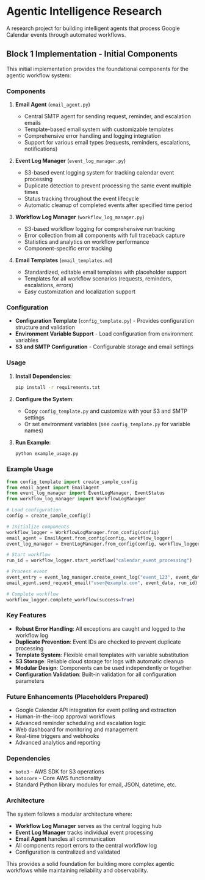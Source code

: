 # Agentic Intelligence Research

A research project for building intelligent agents that process Google Calendar events through automated workflows.

## Block 1 Implementation - Initial Components

This initial implementation provides the foundational components for the agentic workflow system:

### Components

1. **Email Agent** (`email_agent.py`)
   - Central SMTP agent for sending request, reminder, and escalation emails
   - Template-based email system with customizable templates
   - Comprehensive error handling and logging integration
   - Support for various email types (requests, reminders, escalations, notifications)

2. **Event Log Manager** (`event_log_manager.py`)
   - S3-based event logging system for tracking calendar event processing
   - Duplicate detection to prevent processing the same event multiple times
   - Status tracking throughout the event lifecycle
   - Automatic cleanup of completed events after specified time period

3. **Workflow Log Manager** (`workflow_log_manager.py`)
   - S3-based workflow logging for comprehensive run tracking
   - Error collection from all components with full traceback capture
   - Statistics and analytics on workflow performance
   - Component-specific error tracking

4. **Email Templates** (`email_templates.md`)
   - Standardized, editable email templates with placeholder support
   - Templates for all workflow scenarios (requests, reminders, escalations, errors)
   - Easy customization and localization support

### Configuration

- **Configuration Template** (`config_template.py`) - Provides configuration structure and validation
- **Environment Variable Support** - Load configuration from environment variables
- **S3 and SMTP Configuration** - Configurable storage and email settings

### Usage

1. **Install Dependencies**:
   ```bash
   pip install -r requirements.txt
   ```

2. **Configure the System**:
   - Copy `config_template.py` and customize with your S3 and SMTP settings
   - Or set environment variables (see `config_template.py` for variable names)

3. **Run Example**:
   ```bash
   python example_usage.py
   ```

### Example Usage

```python
from config_template import create_sample_config
from email_agent import EmailAgent
from event_log_manager import EventLogManager, EventStatus
from workflow_log_manager import WorkflowLogManager

# Load configuration
config = create_sample_config()

# Initialize components
workflow_logger = WorkflowLogManager.from_config(config)
email_agent = EmailAgent.from_config(config, workflow_logger)
event_log_manager = EventLogManager.from_config(config, workflow_logger)

# Start workflow
run_id = workflow_logger.start_workflow("calendar_event_processing")

# Process event
event_entry = event_log_manager.create_event_log("event_123", event_data)
email_agent.send_request_email("user@example.com", event_data, run_id)

# Complete workflow
workflow_logger.complete_workflow(success=True)
```

### Key Features

- **Robust Error Handling**: All exceptions are caught and logged to the workflow log
- **Duplicate Prevention**: Event IDs are checked to prevent duplicate processing
- **Template System**: Flexible email templates with variable substitution
- **S3 Storage**: Reliable cloud storage for logs with automatic cleanup
- **Modular Design**: Components can be used independently or together
- **Configuration Validation**: Built-in validation for all configuration parameters

### Future Enhancements (Placeholders Prepared)

- Google Calendar API integration for event polling and extraction
- Human-in-the-loop approval workflows
- Advanced reminder scheduling and escalation logic
- Web dashboard for monitoring and management
- Real-time triggers and webhooks
- Advanced analytics and reporting

### Dependencies

- `boto3` - AWS SDK for S3 operations
- `botocore` - Core AWS functionality
- Standard Python library modules for email, JSON, datetime, etc.

### Architecture

The system follows a modular architecture where:
- **Workflow Log Manager** serves as the central logging hub
- **Event Log Manager** tracks individual event processing
- **Email Agent** handles all communication
- All components report errors to the central workflow log
- Configuration is centralized and validated

This provides a solid foundation for building more complex agentic workflows while maintaining reliability and observability.